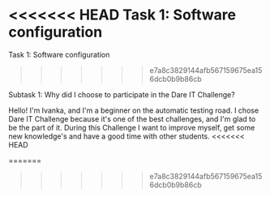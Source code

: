 <<<<<<< HEAD
**Task 1: Software configuration**
=======
Task 1: Software configuration
>>>>>>> e7a8c3829144afb567159675ea156dcb0b9b86cb

Subtask 1: Why did I choose to participate in the Dare IT Challenge?

Hello! I'm Ivanka, and I'm a beginner on the automatic testing road.
I chose Dare IT Challenge because it's one of the best challenges, and I'm glad to be the part of it.
During this Challenge I want to improve myself, get some new knowledge's and have a good time with other students.
<<<<<<< HEAD


=======
>>>>>>> e7a8c3829144afb567159675ea156dcb0b9b86cb
